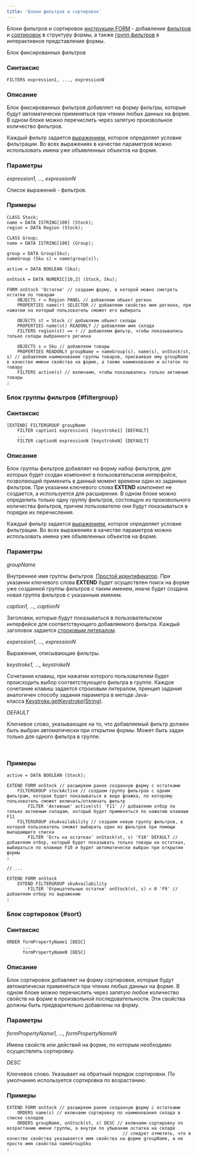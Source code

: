 ```yaml
---
title: 'Блоки фильтров и сортировок'
---
```


Блоки фильтров и сортировок [инструкции FORM](FORM_instruction.md) - добавление [фильтров](Form_structure.md#filters) и [сортировок](Form_structure.md#sort) в структуру формы, а также [групп фильтров](Interactive_view.md#filtergroup) в интерактивное представление формы.

Блок фиксированных фильтров

### Синтаксис

    FILTERS expression1, ..., expressionN

### Описание

Блок фиксированных фильтров добавляет на форму фильтры, которые будут автоматически применяться при чтении любых данных на форме. В одном блоке можно перечислить через запятую произвольное количество фильтров.

Каждый фильтр задается [выражением](Expression.md), которое определяет условие фильтрации. Во всех выражениях в качестве параметров можно использовать имена уже объявленных объектов на форме.

### Параметры

*expression1, ..., expressionN*

Список выражений - фильтров.

### Примеры


```lsf
CLASS Stock;
name = DATA ISTRING[100] (Stock);
region = DATA Region (Stock);

CLASS Group;
name = DATA ISTRING[100] (Group);

group = DATA Group(Sku);
nameGroup (Sku s) = name(group(s));

active = DATA BOOLEAN (Sku);

onStock = DATA NUMERIC[10,2] (Stock, Sku);

FORM onStock 'Остатки' // создаем форму, в которой можно смотреть остатки по товарам
    OBJECTS r = Region PANEL // добавляем объект регион
    PROPERTIES name(r) SELECTOR // добавляем свойство имя региона, при нажатии на который пользователь сможет его выбирать

    OBJECTS st = Stock // добавляем объект склады
    PROPERTIES name(st) READONLY // добавляем имя склада
    FILTERS region(st) == r // добавляем фильтр, чтобы показывались только склады выбранного региона

    OBJECTS s = Sku // добавляем товары
    PROPERTIES READONLY groupName = nameGroup(s), name(s), onStock(st, s) // добавляем наименование группы товаров, присваивая ему groupName в качестве имени свойства на форме, а также наименование и остаток по товару
    FILTERS active(s) // включаем, чтобы показывались только активные товары
;
```

  

### Блок группы фильтров {#filtergroup}

### Синтаксис

    [EXTEND] FILTERGROUP groupName
        FILTER caption1 expression1 [keystroke1] [DEFAULT]
        ...
        FILTER captionN expressionN [keystrokeN] [DEFAULT]

### Описание

Блок группы фильтров добавляет на форму набор фильтров, для которых будет создан компонент в пользовательском интерфейсе, позволяющий применить в данный момент времени один из заданных фильтров. При указании ключевого слова **EXTEND** компонент не создается, а используется для расширения. В одном блоке можно определить только одну группу фильтров, состоящую из произвольного количества фильтров, причем пользователю они будут показываться в порядке их перечисления. 

Каждый фильтр задается [выражением](Expression.md), которое определяет условие фильтрации. Во всех выражениях в качестве параметров можно использовать имена уже объявленных объектов на форме.

### Параметры

*groupName*

Внутреннее имя группы фильтров. [Простой идентификатор](IDs.md#id-broken). При указании ключевого слова **EXTEND** будет осуществлен поиск на форме уже созданной группы фильтров с таким именем, иначе будет создана новая группа фильтров с указанным именем.

*caption1, ..., captionN*

Заголовки, которые будут показываться в пользовательском интерфейсе для соответствующего добавляемого фильтра. Каждый заголовок задается [строковым литералом](IDs.md#strliteral-broken).

*experssion1, ..., expressionN*

Выражения, описывающие фильтры.

*keystroke1, ..., keystrokeN*

Сочетания клавиш, при нажатии которого пользователем будет происходить выбор соответствующего фильтра в группе. Каждое сочетание клавиш задается строковым литералом, принцип задания аналогичен способу задания параметра в методе Java-класса [Keystroke.getKeystroke(String)](http://docs.oracle.com/javase/7/docs/api/javax/swing/KeyStroke.html#getKeyStroke(java.lang.String)).

*DEFAULT*

Ключевое слово, указывающее на то, что добавляемый фильтр должен быть выбран автоматически при открытии формы. Может быть задан только для одного фильтра в группе.

 

### Примеры


```lsf
active = DATA BOOLEAN (Stock);

EXTEND FORM onStock // расширяем ранее созданную форму с остатками
    FILTERGROUP stockActive // создаем группу фильтров с одним фильтрам, которая будет показываться в виде флажка, по которому пользователь сможет включать/отключать фильтр
        FILTER 'Активные' active(st) 'F11' // добавляем отбор по только активным складам, который будет применяться по нажатию клавиши F11
    FILTERGROUP skuAvailability // создаем новую группу фильтров, в которой пользователь сможет выбирать один из фильтров при помощи выпадающего списка
        FILTER 'Есть на остатках' onStock(st, s) 'F10' DEFAULT // добавляем отбор, который будет показывать только товары на остатках, выбираться по клавише F10 и будет автоматически выбран при открытии формы
;

// ...

EXTEND FORM onStock
    EXTEND FILTERGROUP skuAvailability
        FILTER 'Отрицательные остатки' onStock(st, s) < 0 'F9' // добавляем отбор по выражению
;
```

  

### Блок сортировок {#sort}

### Синтаксис

    ORDER formPropertyName1 [DESC] 
          ...
          formPropertyNameN [DESC]

### Описание

Блок сортировок добавляет на форму сортировки, которые будут автоматически применяться при чтении любых данных на форме. В одном блоке можно перечислить через запятую любое количество свойств на форме в произвольной последовательности. Эти свойства должны быть предварительно добавлены на форму.

### Параметры

*formPropertyName1, ..., formPropertyNameN*

Имена свойств или действий на форме, по которым необходимо осуществлять сортировку.

*DESC*

Ключевое слово. Указывает на обратный порядок сортировки. По умолчанию используется сортировка по возрастанию.

### Примеры


```lsf
EXTEND FORM onStock // расширяем ранее созданную форму с остатками
    ORDERS name(s) // включаем сортировку по наименования склада в списке складов
    ORDERS groupName, onStock(st, s) DESC // включаем сортировку по возрастанию имени группы, а внутри по убыванию остатка на складе
                                            // следует отметить, что в качестве свойства указывается имя свойства на форме groupName, а не просто имя свойства nameGroupSku
;
```
